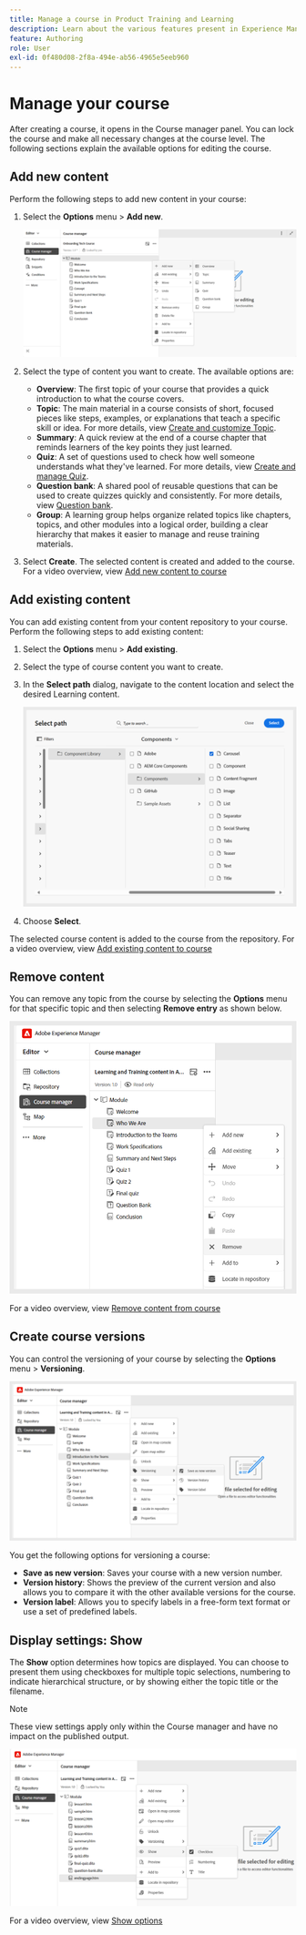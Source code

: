 ```yaml
---
title: Manage a course in Product Training and Learning
description: Learn about the various features present in Experience Manager Guides that allow you to manage your course efficiently.
feature: Authoring
role: User
exl-id: 0f480d08-2f8a-494e-ab56-4965e5eeb960
---
```

# Manage your course  

After creating a course, it opens in the Course manager panel. You can lock the course and make all necessary changes at the course level. The following sections explain the available options for editing the course. 

## Add new content

Perform the following steps to add new content in your course: 

1. Select the **Options** menu > **Add new**.  
    
    ![](assets/learning-course-content.png)
2. Select the type of content you want to create. The available options are:  
    - **Overview**: The first topic of your course that provides a quick introduction to what the course covers.
    - **Topic**: The main material in a course consists of short, focused pieces like steps, examples, or explanations that teach a specific skill or idea. For more details, view [Create and customize Topic](./create-content.md). 
    - **Summary**: A quick review at the end of a course chapter that reminds learners of the key points they just learned.    
    - **Quiz**: A set of questions used to check how well someone understands what they've learned. For more details, view [Create and manage Quiz](./create-quiz.md). 
    - **Question bank**: A shared pool of reusable questions that can be used to create quizzes quickly and consistently. For more details, view [Question bank](./create-qb.md). 
    - **Group**: A learning group helps organize related topics like chapters, topics, and other modules into a logical order, building a clear hierarchy that makes it easier to manage and reuse training materials.     
3. Select **Create**. 
    The selected content is created and added to the course. For a video overview, view [Add new content to course](https://video.tv.adobe.com/v/3469537/aem-guides-learning-content?quality=12&learn=on) 

## Add existing content

You can add existing content from your content repository to your course. Perform the following steps to add existing content: 

1. Select the **Options** menu > **Add existing**.  
2. Select the type of course content you want to create.  
3. In the **Select path** dialog, navigate to the content location and select the desired Learning content. 

    ![](assets/add-existing-learning-content.png)
4. Choose **Select**. 

 The selected course content is added to the course from the repository. For a video overview, view [Add existing content to course](https://video.tv.adobe.com/v/3469537/aem-guides-learning-content?quality=12&learn=on)

## Remove content 

You can remove any topic from the course by selecting the **Options** menu for that specific topic and then selecting **Remove entry** as shown below.

![](assets/remove-learning-content.png)

For a video overview, view [Remove content from course](https://video.tv.adobe.com/v/3475210/learning-content-aem-guides)

## Create course versions 

You can control the versioning of your course by selecting the **Options** menu > **Versioning**.  

![](assets/course-versioning.png)

You get the following options for versioning a course: 

- **Save as new version**: Saves your course with a new version number. 
- **Version history**: Shows the preview of the current version and also allows you to compare it with the other available versions for the course. 
- **Version label**: Allows you to specify labels in a free-form text format or use a set of predefined labels.

## Display settings: Show 

The **Show** option determines how topics are displayed. You can choose to present them using checkboxes for multiple topic selections, numbering to indicate hierarchical structure, or by showing either the topic title or the filename. 

>[!NOTE]
>
> These view settings apply only within the Course manager and have no impact on the published output. 

![](assets/course-display-settings.png)

For a video overview, view [Show options](https://video.tv.adobe.com/v/3475210/learning-content-aem-guides)
